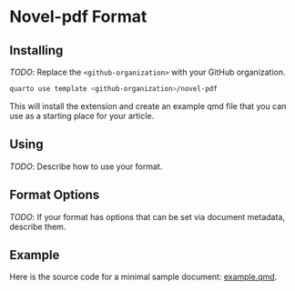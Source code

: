 # Novel-pdf Format

## Installing

*TODO*: Replace the `<github-organization>` with your GitHub organization.

```bash
quarto use template <github-organization>/novel-pdf
```

This will install the extension and create an example qmd file that you can use as a starting place for your article.

## Using

*TODO*: Describe how to use your format.

## Format Options

*TODO*: If your format has options that can be set via document metadata, describe them.

## Example

Here is the source code for a minimal sample document: [example.qmd](example.qmd).

